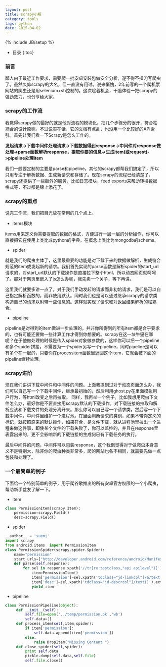 ```yaml
---
layout: post
title: scrapy小解
category: tools
tags: python
date: 2015-04-02
---
```

{% include JB/setup %}


* 目录
{:toc}


### 前言

鄙人由于最近工作要求，需要爬一批安卓安装包做安全分析，遂不得不操刀写爬虫了。虽然久仰scrapy的大名，但一直没有用过。说来惭愧，2年前写的一个爬机票网站的爬虫还是用selenium+sh控制的。这次趁着机会，干脆体验一把scrapy的强劲效力，也分享给大家。

### scrapy的工作流

我觉得scrapy做的最好的就是他对流程的模块化，把几个步骤分的很开，符合松耦合的设计原则。不过说实在话，它的文档有点乱，也没用一个比较好的API索引。首先让我们看一下Scrapy是怎么工作的。

**发起请求->下载中间件处理请求->下载数据得到response->中间件对response做处理->parse函数解析response，提取你要的信息->生成item(或request)->pipeline处理item**

我们一般要定制的主要是parse和pipeline，其他的scrapy都帮我们搞定了，所以只用专注于解析数据、生成新请求和存储了。现在scrapy的流程已经清楚了，scrapy还提供了一些额外的服务，比如日志模块，feed exports来帮助转换数据格式等，不过都是锦上添花了。

### scrapy的重点

说完工作流，我们把目光放在常用的几个点上。

- items模块

items用来定义你需要提取的数据的格式，方便进行一层一层的分析操作，你可以直接把它在使用上类比成python的字典，在概念上类比为mongodb的schema。

- spider

就是我们的爬虫主体了，这里最重要的功能是对下载下来的数据做解析，生成符合规范的item或发起新的请求。我们首先实现的parse函数是解析spider的start_url请求的，对start_url默认的下载操作是直接拉下整个html，所以动态网页就呵呵了。那对于网页里嵌入了js怎么办呢，我先卖一个关子，等下再讲。

这里我们就要多讲一点了，对于我们手动发起的请求而非初始请求，我们是可以自己指定解析函数的，而非使用默认。同时我们也是可以通过继承scrapy的请求类构造自己的请求以附带一些信息的。这样就实现了请求和对返回结果解析的松耦合。

- pipeline

pipeline是对得到的item做进一步处理的，并非你所得到的所有item都是合乎要求的，也有可能还要做一些计算工作才得到你想要的。scrapy在这一块牛逼在哪呢？在于他做处理的时候是传入spider对象做参数的，这样你可以把一个pipeline和多个spider拼接，不需要为一个spider另写一个pipeline，同时pipeline是可以有多个在一起的，只要你在processitem函数里返回这个item，它就会被下面的pipeline继续处理。

### scrapy进阶

现在我们讲讲下载中间件和中间件的问题。上面我提到过对于动态页面怎么办，我们可以自己写一个下载中间件，继承最初始的，然后利用ghost.py在里面模拟用户行为，等html改变之后再拉取。 同样，我再举一个例子，比如我想用爬虫下文件怎么办，最好你是不要直接用scrapy默认的下载操作，对下载链接的拉取和解析应该和下载文件的处理分离开来。那么你可以自己写一个请求类，然后写一个下载中间件，中间件里维护一个进程池。在里面判断请求的类别，如果不带你定义的标记，就按照原来的默认操作，如果符合，是文件下载，就从进程池里拉出一个进程来做这件事，即使某个文件的下载失败了，你可以监控的，并且在response里表露出来的，更不会影响新的下载链接的生成何已有下载任务的执行。

最后中间件的问题，中间件可以包装response，这个我倒觉得对于做爬虫本身意义不是特别大，除非你的爬虫种类非常多，爬的网站也各不相同，就需要先做一点包装和处理了。

### 一个最简单的例子

下面给一个特别简单的例子，用于爬谷歌推出的所有安卓官方权限的一个小爬虫，帮助新手盆友了解一下。

- item

~~~python
class PermissionItem(scrapy.Item):
    permission=scrapy.Field()
    desc=scrapy.Field()
~~~

- spider

~~~python
__author__ = 'suemi'
import scrapy
from android.items  import PermissionItem
class PermissionSpider(scrapy.spider.Spider):
    name="permission"
    start_urls=["http://developer.android.com/reference/android/Manifest.permission.html"]
    def parse(self,response):
        for sel in response.xpath('//tr[re:testclass,"api apilevel")]'):
            item=PermissionItem()
            item['permission']=sel.xpath('tdclass="jd-linkcol"]/a/text()').extract()[0]
            item['desc']=sel.xpath('tdclass="jd-descrcol"]/text()').extract()
            yield item

~~~

- pipeline

~~~python
class PermissionPipeline(object):
     def __init__(self):
         self.file=open('../temp/permission.pk','wb')
         self.data=[]
     def process_item(self,item,spider):
         if item['permission']:
             self.data.append(item['permission'])
         else:
             raise DropItem("Missing Content ")
     def close_spider(self,spider):
         print self.data
         pickle.dump(self.data,self.file)
         self.file.close()
~~~
